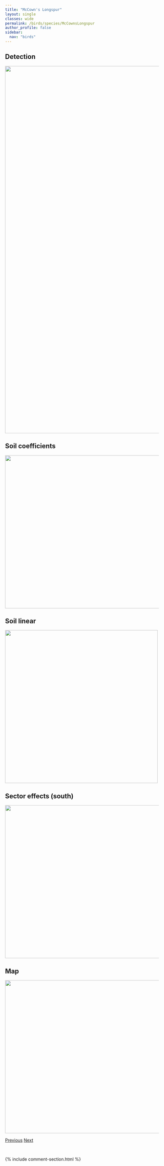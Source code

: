 ```yaml
---
title: "McCown's Longspur"
layout: single
classes: wide
permalink: /birds/species/McCownsLongspur
author_profile: false
sidebar:
  nav: "birds"
---
```


<h2>Detection</h2>

<a href="https://drive.google.com/uc?export=view&id=1M1C7plmp6bNn-iTdPr3RwEW6bFdSre1s">
<img src="https://drive.google.com/uc?export=view&id=1M1C7plmp6bNn-iTdPr3RwEW6bFdSre1s" height = "1200" width = "800">
</a>

<h2>Soil coefficients</h2>

<a href="https://drive.google.com/uc?export=view&id=1eFES77GpnTNAG0VYQpQDnbtRbvY9cBF3">
<img src="https://drive.google.com/uc?export=view&id=1eFES77GpnTNAG0VYQpQDnbtRbvY9cBF3" height = "500" width = "1000">
</a>

<h2>Soil linear</h2>

<a href="https://drive.google.com/uc?export=view&id=1JKkP9pO5F7A8CMx4Y-FQY9dbHszLtOwF">
<img src="https://drive.google.com/uc?export=view&id=1JKkP9pO5F7A8CMx4Y-FQY9dbHszLtOwF" height = "500" width = "500">
</a>

<h2>Sector effects (south)</h2>

<a href="https://drive.google.com/uc?export=view&id=1Fs9mt2RrSrVucXiNWz-OSo2o7rREGRMZ">
<img src="https://drive.google.com/uc?export=view&id=1Fs9mt2RrSrVucXiNWz-OSo2o7rREGRMZ" height = "500" width = "1000">
</a>

<h2>Map</h2>

<a href="https://drive.google.com/uc?export=view&id=10I5RX1jTbm20e7oYmO5F_L_T4WCBdM2t">
<img src="https://drive.google.com/uc?export=view&id=10I5RX1jTbm20e7oYmO5F_L_T4WCBdM2t" height = "500" width = "1500">
</a>

<a href="/birds/species/MarshWren/" class="pagination--pager" title="Marsh Wren">Previous</a> <a href="/birds/species/Merlin/" class="pagination--pager" title="Merlin">Next</a>

<p>&nbsp;</p>

{% include comment-section.html %}
